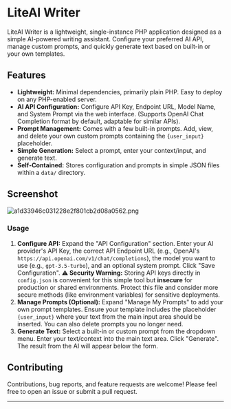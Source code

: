 # LiteAI Writer

LiteAI Writer is a lightweight, single-instance PHP application designed as a simple AI-powered writing assistant. Configure your preferred AI API, manage custom prompts, and quickly generate text based on built-in or your own templates.

## Features

* **Lightweight:** Minimal dependencies, primarily plain PHP. Easy to deploy on any PHP-enabled server.
* **AI API Configuration:** Configure API Key, Endpoint URL, Model Name, and System Prompt via the web interface. (Supports OpenAI Chat Completion format by default, adaptable for similar APIs).
* **Prompt Management:** Comes with a few built-in prompts. Add, view, and delete your own custom prompts containing the `{user_input}` placeholder.
* **Simple Generation:** Select a prompt, enter your context/input, and generate text.
* **Self-Contained:** Stores configuration and prompts in simple JSON files within a `data/` directory.

## Screenshot 

![a1d33946c031228e2f801cb2d08a0562.png](https://i.miji.bid/2025/06/07/a1d33946c031228e2f801cb2d08a0562.png)

### Usage

1. **Configure API:** Expand the "API Configuration" section. Enter your AI provider's API Key, the correct API Endpoint URL (e.g., OpenAI's `https://api.openai.com/v1/chat/completions`), the model you want to use (e.g., `gpt-3.5-turbo`), and an optional system prompt. Click "Save Configuration".
   **⚠️ Security Warning:** Storing API keys directly in `config.json` is convenient for this simple tool but **insecure** for production or shared environments. Protect this file and consider more secure methods (like environment variables) for sensitive deployments.
2. **Manage Prompts (Optional):** Expand "Manage My Prompts" to add your own prompt templates. Ensure your template includes the placeholder `{user_input}` where your text from the main input area should be inserted. You can also delete prompts you no longer need.
3. **Generate Text:** Select a built-in or custom prompt from the dropdown menu. Enter your text/context into the main text area. Click "Generate". The result from the AI will appear below the form.

## Contributing

Contributions, bug reports, and feature requests are welcome! Please feel free to open an issue or submit a pull request.

---
